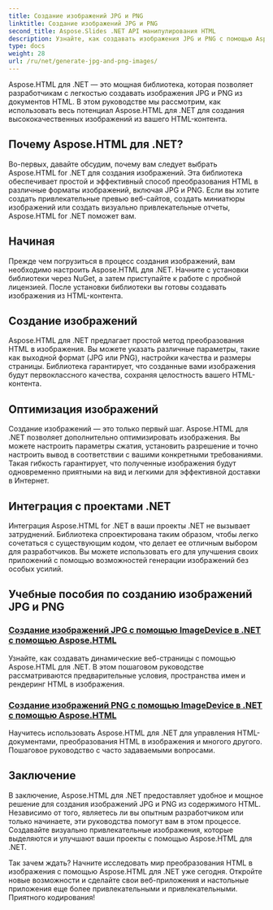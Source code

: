 ```yaml
---
title: Создание изображений JPG и PNG
linktitle: Создание изображений JPG и PNG
second_title: Aspose.Slides .NET API манипулирования HTML
description: Узнайте, как создавать изображения JPG и PNG с помощью Aspose.HTML для .NET, с помощью наших руководств. Создавайте потрясающую графику без особых усилий.
type: docs
weight: 28
url: /ru/net/generate-jpg-and-png-images/
---
```

 
Aspose.HTML для .NET — это мощная библиотека, которая позволяет разработчикам с легкостью создавать изображения JPG и PNG из документов HTML. В этом руководстве мы рассмотрим, как использовать весь потенциал Aspose.HTML для .NET для создания высококачественных изображений из вашего HTML-контента.

## Почему Aspose.HTML для .NET?

Во-первых, давайте обсудим, почему вам следует выбрать Aspose.HTML for .NET для создания изображений. Эта библиотека обеспечивает простой и эффективный способ преобразования HTML в различные форматы изображений, включая JPG и PNG. Если вы хотите создать привлекательные превью веб-сайтов, создать миниатюры изображений или создать визуально привлекательные отчеты, Aspose.HTML for .NET поможет вам.

## Начиная

Прежде чем погрузиться в процесс создания изображений, вам необходимо настроить Aspose.HTML для .NET. Начните с установки библиотеки через NuGet, а затем приступайте к работе с пробной лицензией. После установки библиотеки вы готовы создавать изображения из HTML-контента.

## Создание изображений

Aspose.HTML для .NET предлагает простой метод преобразования HTML в изображения. Вы можете указать различные параметры, такие как выходной формат (JPG или PNG), настройки качества и размеры страницы. Библиотека гарантирует, что созданные вами изображения будут первоклассного качества, сохраняя целостность вашего HTML-контента.

## Оптимизация изображений

Создание изображений — это только первый шаг. Aspose.HTML для .NET позволяет дополнительно оптимизировать изображения. Вы можете настроить параметры сжатия, установить разрешение и точно настроить вывод в соответствии с вашими конкретными требованиями. Такая гибкость гарантирует, что полученные изображения будут одновременно приятными на вид и легкими для эффективной доставки в Интернет.

## Интеграция с проектами .NET

Интеграция Aspose.HTML for .NET в ваши проекты .NET не вызывает затруднений. Библиотека спроектирована таким образом, чтобы легко сочетаться с существующим кодом, что делает ее отличным выбором для разработчиков. Вы можете использовать его для улучшения своих приложений с помощью возможностей генерации изображений без особых усилий.

## Учебные пособия по созданию изображений JPG и PNG
### [Создание изображений JPG с помощью ImageDevice в .NET с помощью Aspose.HTML](./generate-jpg-images-by-imagedevice/)
Узнайте, как создавать динамические веб-страницы с помощью Aspose.HTML для .NET. В этом пошаговом руководстве рассматриваются предварительные условия, пространства имен и рендеринг HTML в изображения.
### [Создание изображений PNG с помощью ImageDevice в .NET с помощью Aspose.HTML](./generate-png-images-by-imagedevice/)
Научитесь использовать Aspose.HTML для .NET для управления HTML-документами, преобразования HTML в изображения и многого другого. Пошаговое руководство с часто задаваемыми вопросами.

## Заключение

В заключение, Aspose.HTML для .NET предоставляет удобное и мощное решение для создания изображений JPG и PNG из содержимого HTML. Независимо от того, являетесь ли вы опытным разработчиком или только начинаете, эти руководства помогут вам в этом процессе. Создавайте визуально привлекательные изображения, которые выделяются и улучшают ваши проекты с помощью Aspose.HTML для .NET.

Так зачем ждать? Начните исследовать мир преобразования HTML в изображения с помощью Aspose.HTML для .NET уже сегодня. Откройте новые возможности и сделайте свои веб-приложения и настольные приложения еще более привлекательными и привлекательными. Приятного кодирования!